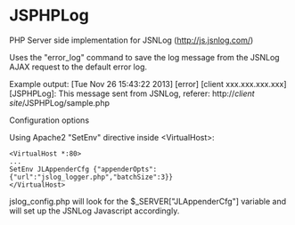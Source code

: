 JSPHPLog
========

PHP Server side implementation for JSNLog (http://js.jsnlog.com/)

Uses the "error_log" command to save the log message from the JSNLog AJAX request to the default error log.

Example output:
[Tue Nov 26 15:43:22 2013] [error] [client xxx.xxx.xxx.xxx] [JSPHPLog]: This message sent from JSNLog, referer: http://*client site*/JSPHPLog/sample.php

Configuration options
  
  Using Apache2 "SetEnv" directive inside \<VirtualHost\>:
  
    <VirtualHost *:80>
    ...
    SetEnv JLAppenderCfg {"appenderOpts":{"url":"jslog_logger.php","batchSize":3}}
    </VirtualHost>
    
  jslog_config.php will look for the $_SERVER["JLAppenderCfg"] variable and will set up the JSNLog Javascript accordingly.
